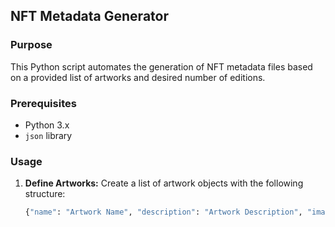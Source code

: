 ## NFT Metadata Generator

### Purpose

This Python script automates the generation of NFT metadata files based on a provided list of artworks and desired number of editions.

### Prerequisites

* Python 3.x
* `json` library

### Usage

1. **Define Artworks:**
   Create a list of artwork objects with the following structure:
   ```python
   {"name": "Artwork Name", "description": "Artwork Description", "image": "image_file.jpg"}
